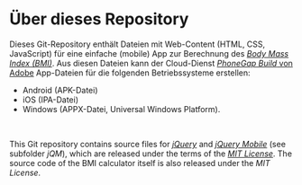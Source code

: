 # Über dieses Repository #

Dieses Git-Repository enthält Dateien mit Web-Content (HTML, CSS, JavaScript) für
eine einfache (mobile) App zur Berechnung des 
[*Body Mass Index (BMI)*](https://www.uni-hohenheim.de/wwwin140/info/interaktives/bmi.htm).
Aus diesen Dateien kann der Cloud-Dienst [*PhoneGap Build* von Adobe](https://build.phonegap.com)
App-Dateien für die folgenden Betriebssysteme erstellen:
* Android (APK-Datei)
* iOS (IPA-Datei)
* Windows (APPX-Datei, Universal Windows Platform).

<br>

This Git repository contains source files for [*jQuery*](http://jquery.com/) and [*jQuery Mobile*](https://jquerymobile.com/) 
(see subfolder *jQM*), which are released under the terms of the [*MIT License*](https://jquery.org/license/).
The source code of the BMI calculator itself is also released under the *MIT License*.
